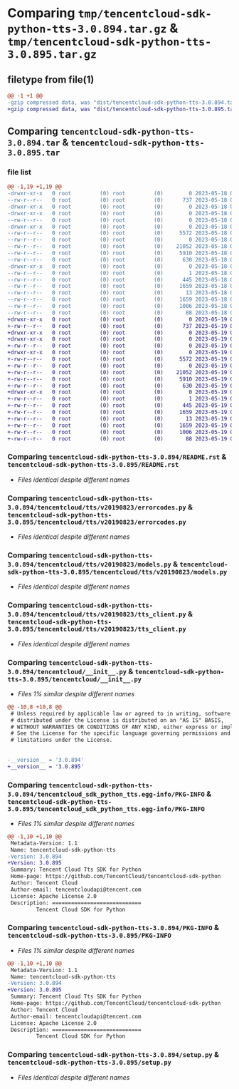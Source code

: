 # Comparing `tmp/tencentcloud-sdk-python-tts-3.0.894.tar.gz` & `tmp/tencentcloud-sdk-python-tts-3.0.895.tar.gz`

## filetype from file(1)

```diff
@@ -1 +1 @@
-gzip compressed data, was "dist/tencentcloud-sdk-python-tts-3.0.894.tar", last modified: Thu May 18 00:41:20 2023, max compression
+gzip compressed data, was "dist/tencentcloud-sdk-python-tts-3.0.895.tar", last modified: Fri May 19 03:04:44 2023, max compression
```

## Comparing `tencentcloud-sdk-python-tts-3.0.894.tar` & `tencentcloud-sdk-python-tts-3.0.895.tar`

### file list

```diff
@@ -1,19 +1,19 @@
-drwxr-xr-x   0 root         (0) root         (0)        0 2023-05-18 00:41:20.000000 tencentcloud-sdk-python-tts-3.0.894/
--rw-r--r--   0 root         (0) root         (0)      737 2023-05-18 00:41:20.000000 tencentcloud-sdk-python-tts-3.0.894/README.rst
-drwxr-xr-x   0 root         (0) root         (0)        0 2023-05-18 00:41:20.000000 tencentcloud-sdk-python-tts-3.0.894/tencentcloud/
-drwxr-xr-x   0 root         (0) root         (0)        0 2023-05-18 00:41:20.000000 tencentcloud-sdk-python-tts-3.0.894/tencentcloud/tts/
--rw-r--r--   0 root         (0) root         (0)        0 2023-05-18 00:41:20.000000 tencentcloud-sdk-python-tts-3.0.894/tencentcloud/tts/__init__.py
-drwxr-xr-x   0 root         (0) root         (0)        0 2023-05-18 00:41:20.000000 tencentcloud-sdk-python-tts-3.0.894/tencentcloud/tts/v20190823/
--rw-r--r--   0 root         (0) root         (0)     5572 2023-05-18 00:41:20.000000 tencentcloud-sdk-python-tts-3.0.894/tencentcloud/tts/v20190823/errorcodes.py
--rw-r--r--   0 root         (0) root         (0)        0 2023-05-18 00:41:20.000000 tencentcloud-sdk-python-tts-3.0.894/tencentcloud/tts/v20190823/__init__.py
--rw-r--r--   0 root         (0) root         (0)    21052 2023-05-18 00:41:20.000000 tencentcloud-sdk-python-tts-3.0.894/tencentcloud/tts/v20190823/models.py
--rw-r--r--   0 root         (0) root         (0)     5910 2023-05-18 00:41:20.000000 tencentcloud-sdk-python-tts-3.0.894/tencentcloud/tts/v20190823/tts_client.py
--rw-r--r--   0 root         (0) root         (0)      630 2023-05-18 00:41:20.000000 tencentcloud-sdk-python-tts-3.0.894/tencentcloud/__init__.py
-drwxr-xr-x   0 root         (0) root         (0)        0 2023-05-18 00:41:20.000000 tencentcloud-sdk-python-tts-3.0.894/tencentcloud_sdk_python_tts.egg-info/
--rw-r--r--   0 root         (0) root         (0)        1 2023-05-18 00:41:20.000000 tencentcloud-sdk-python-tts-3.0.894/tencentcloud_sdk_python_tts.egg-info/dependency_links.txt
--rw-r--r--   0 root         (0) root         (0)      445 2023-05-18 00:41:20.000000 tencentcloud-sdk-python-tts-3.0.894/tencentcloud_sdk_python_tts.egg-info/SOURCES.txt
--rw-r--r--   0 root         (0) root         (0)     1659 2023-05-18 00:41:20.000000 tencentcloud-sdk-python-tts-3.0.894/tencentcloud_sdk_python_tts.egg-info/PKG-INFO
--rw-r--r--   0 root         (0) root         (0)       13 2023-05-18 00:41:20.000000 tencentcloud-sdk-python-tts-3.0.894/tencentcloud_sdk_python_tts.egg-info/top_level.txt
--rw-r--r--   0 root         (0) root         (0)     1659 2023-05-18 00:41:20.000000 tencentcloud-sdk-python-tts-3.0.894/PKG-INFO
--rw-r--r--   0 root         (0) root         (0)     1006 2023-05-18 00:41:20.000000 tencentcloud-sdk-python-tts-3.0.894/setup.py
--rw-r--r--   0 root         (0) root         (0)       88 2023-05-18 00:41:20.000000 tencentcloud-sdk-python-tts-3.0.894/setup.cfg
+drwxr-xr-x   0 root         (0) root         (0)        0 2023-05-19 03:04:44.000000 tencentcloud-sdk-python-tts-3.0.895/
+-rw-r--r--   0 root         (0) root         (0)      737 2023-05-19 03:04:44.000000 tencentcloud-sdk-python-tts-3.0.895/README.rst
+drwxr-xr-x   0 root         (0) root         (0)        0 2023-05-19 03:04:44.000000 tencentcloud-sdk-python-tts-3.0.895/tencentcloud/
+drwxr-xr-x   0 root         (0) root         (0)        0 2023-05-19 03:04:44.000000 tencentcloud-sdk-python-tts-3.0.895/tencentcloud/tts/
+-rw-r--r--   0 root         (0) root         (0)        0 2023-05-19 03:04:44.000000 tencentcloud-sdk-python-tts-3.0.895/tencentcloud/tts/__init__.py
+drwxr-xr-x   0 root         (0) root         (0)        0 2023-05-19 03:04:44.000000 tencentcloud-sdk-python-tts-3.0.895/tencentcloud/tts/v20190823/
+-rw-r--r--   0 root         (0) root         (0)     5572 2023-05-19 03:04:44.000000 tencentcloud-sdk-python-tts-3.0.895/tencentcloud/tts/v20190823/errorcodes.py
+-rw-r--r--   0 root         (0) root         (0)        0 2023-05-19 03:04:44.000000 tencentcloud-sdk-python-tts-3.0.895/tencentcloud/tts/v20190823/__init__.py
+-rw-r--r--   0 root         (0) root         (0)    21052 2023-05-19 03:04:44.000000 tencentcloud-sdk-python-tts-3.0.895/tencentcloud/tts/v20190823/models.py
+-rw-r--r--   0 root         (0) root         (0)     5910 2023-05-19 03:04:44.000000 tencentcloud-sdk-python-tts-3.0.895/tencentcloud/tts/v20190823/tts_client.py
+-rw-r--r--   0 root         (0) root         (0)      630 2023-05-19 03:04:44.000000 tencentcloud-sdk-python-tts-3.0.895/tencentcloud/__init__.py
+drwxr-xr-x   0 root         (0) root         (0)        0 2023-05-19 03:04:44.000000 tencentcloud-sdk-python-tts-3.0.895/tencentcloud_sdk_python_tts.egg-info/
+-rw-r--r--   0 root         (0) root         (0)        1 2023-05-19 03:04:44.000000 tencentcloud-sdk-python-tts-3.0.895/tencentcloud_sdk_python_tts.egg-info/dependency_links.txt
+-rw-r--r--   0 root         (0) root         (0)      445 2023-05-19 03:04:44.000000 tencentcloud-sdk-python-tts-3.0.895/tencentcloud_sdk_python_tts.egg-info/SOURCES.txt
+-rw-r--r--   0 root         (0) root         (0)     1659 2023-05-19 03:04:44.000000 tencentcloud-sdk-python-tts-3.0.895/tencentcloud_sdk_python_tts.egg-info/PKG-INFO
+-rw-r--r--   0 root         (0) root         (0)       13 2023-05-19 03:04:44.000000 tencentcloud-sdk-python-tts-3.0.895/tencentcloud_sdk_python_tts.egg-info/top_level.txt
+-rw-r--r--   0 root         (0) root         (0)     1659 2023-05-19 03:04:44.000000 tencentcloud-sdk-python-tts-3.0.895/PKG-INFO
+-rw-r--r--   0 root         (0) root         (0)     1006 2023-05-19 03:04:44.000000 tencentcloud-sdk-python-tts-3.0.895/setup.py
+-rw-r--r--   0 root         (0) root         (0)       88 2023-05-19 03:04:44.000000 tencentcloud-sdk-python-tts-3.0.895/setup.cfg
```

### Comparing `tencentcloud-sdk-python-tts-3.0.894/README.rst` & `tencentcloud-sdk-python-tts-3.0.895/README.rst`

 * *Files identical despite different names*

### Comparing `tencentcloud-sdk-python-tts-3.0.894/tencentcloud/tts/v20190823/errorcodes.py` & `tencentcloud-sdk-python-tts-3.0.895/tencentcloud/tts/v20190823/errorcodes.py`

 * *Files identical despite different names*

### Comparing `tencentcloud-sdk-python-tts-3.0.894/tencentcloud/tts/v20190823/models.py` & `tencentcloud-sdk-python-tts-3.0.895/tencentcloud/tts/v20190823/models.py`

 * *Files identical despite different names*

### Comparing `tencentcloud-sdk-python-tts-3.0.894/tencentcloud/tts/v20190823/tts_client.py` & `tencentcloud-sdk-python-tts-3.0.895/tencentcloud/tts/v20190823/tts_client.py`

 * *Files identical despite different names*

### Comparing `tencentcloud-sdk-python-tts-3.0.894/tencentcloud/__init__.py` & `tencentcloud-sdk-python-tts-3.0.895/tencentcloud/__init__.py`

 * *Files 1% similar despite different names*

```diff
@@ -10,8 +10,8 @@
 # Unless required by applicable law or agreed to in writing, software
 # distributed under the License is distributed on an "AS IS" BASIS,
 # WITHOUT WARRANTIES OR CONDITIONS OF ANY KIND, either express or implied.
 # See the License for the specific language governing permissions and
 # limitations under the License.
 
 
-__version__ = '3.0.894'
+__version__ = '3.0.895'
```

### Comparing `tencentcloud-sdk-python-tts-3.0.894/tencentcloud_sdk_python_tts.egg-info/PKG-INFO` & `tencentcloud-sdk-python-tts-3.0.895/tencentcloud_sdk_python_tts.egg-info/PKG-INFO`

 * *Files 1% similar despite different names*

```diff
@@ -1,10 +1,10 @@
 Metadata-Version: 1.1
 Name: tencentcloud-sdk-python-tts
-Version: 3.0.894
+Version: 3.0.895
 Summary: Tencent Cloud Tts SDK for Python
 Home-page: https://github.com/TencentCloud/tencentcloud-sdk-python
 Author: Tencent Cloud
 Author-email: tencentcloudapi@tencent.com
 License: Apache License 2.0
 Description: ============================
         Tencent Cloud SDK for Python
```

### Comparing `tencentcloud-sdk-python-tts-3.0.894/PKG-INFO` & `tencentcloud-sdk-python-tts-3.0.895/PKG-INFO`

 * *Files 1% similar despite different names*

```diff
@@ -1,10 +1,10 @@
 Metadata-Version: 1.1
 Name: tencentcloud-sdk-python-tts
-Version: 3.0.894
+Version: 3.0.895
 Summary: Tencent Cloud Tts SDK for Python
 Home-page: https://github.com/TencentCloud/tencentcloud-sdk-python
 Author: Tencent Cloud
 Author-email: tencentcloudapi@tencent.com
 License: Apache License 2.0
 Description: ============================
         Tencent Cloud SDK for Python
```

### Comparing `tencentcloud-sdk-python-tts-3.0.894/setup.py` & `tencentcloud-sdk-python-tts-3.0.895/setup.py`

 * *Files identical despite different names*

